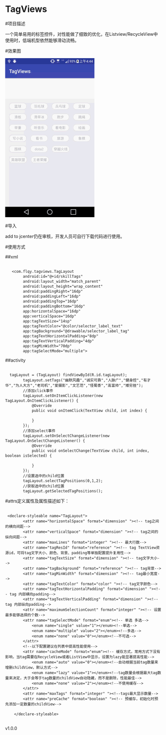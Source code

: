 # TagViews


#项目描述

一个简单易用的标签控件，对性能做了细致的优化，在Listview/RecycleView中使用时，低端机型依然能够滑动流畅。



#效果图

 ![image](https://github.com/ludaiqian/TagViews/blob/master/sample/screenshot/phone_screen.gif)
 
#导入

add to jcenter仍在审核，开发人员可自行下载代码进行使用。


#使用方式

##xml
<pre><code>
   &lt;com.flqy.tagviews.TagLayout
        android:id="@+id/skillTags"
        android:layout_width="match_parent"
        android:layout_height="wrap_content"
        android:paddingRight="16dp"
        android:paddingLeft="16dp"
        android:paddingTop="16dp"
        android:paddingBottom="16dp"
        app:horizontalSpace="16dp"
        app:verticalSpace="16dp"
        app:tagTextSize="14sp"
        app:tagTextColor="@color/selector_label_text"
        app:tagBackground="@drawable/selector_label_tag"
        app:tagTextHorizontalPadding="8dp"
        app:tagTextVerticalPadding="4dp"
        app:tagMinWidth="70dp"
        app:tagSelectMode="multiple"&gt;
</code></pre>
##activity
<pre><code>
  tagLayout = (TagLayout) findViewById(R.id.tagLayout);
        tagLayout.setTags("幽默风趣","诚实可靠","人脉广","健身控","有才华","为人大方","老司机","爱摄影","文艺范","怪蜀黍","高富帅","矮穷挫");
        //添加click事件
        tagLayout.setOnItemClickListener(new TagLayout.OnItemClickListener() {
            @Override
            public void onItemClick(TextView child, int index) {

            }
        });
        //添加select事件
        tagLayout.setOnSelectChangeListener(new TagLayout.OnSelectChangeListener() {
            @Override
            public void onSelectChange(TextView child, int index, boolean isSelected) {

            }
        });
        //设置选中的child位置
        tagLayout.selectTagPositions(0,1,2);
        //获取选中的child位置
        tagLayout.getSelectedTagPositions();
</code></pre>
#attrs定义属性及属性描述如下：
<pre><code>
 &lt;declare-styleable name="TagLayout">
        &lt;attr name="horizontalSpace" format="dimension" "&gt;&lt;!-- tag之间的横向间距-->
        &lt;attr name="verticalSpace" format="dimension" "&gt;&lt;!-- tag之间的纵向间距-->
        &lt;attr name="maxLines" format="integer" "&gt;&lt;!-- 最大行数-->
        &lt;attr name="tagResId" format="reference" "&gt;&lt;!-- tag TextView资源id，可将tag文字大小、颜色、背景、padding等单独配置提升复用性-->
        &lt;attr name="tagTextSize" format="dimension" "&gt;&lt;!-- tag文字大小-->
        &lt;attr name="tagBackground" format="reference" "&gt;&lt;!-- tag背景-->
        &lt;attr name="tagMinWidth" format="dimension" "&gt;&lt;!-- tag最小宽度-->
        &lt;attr name="tagTextColor" format="color" "&gt;&lt;!-- tag文字颜色-->
        &lt;attr name="tagTextHorizontalPadding" format="dimension" "&gt;&lt;!-- tag 内部横向padding-->
        &lt;attr name="tagTextVerticalPadding" format="dimension" "&gt;&lt;!-- tag 内部纵向padding-->
        &lt;attr name="maximumSelectionCount" format="integer" "&gt;&lt;!-- 设置最多能够选择的个数-->
        &lt;attr name="tagSelectMode" format="enum">&lt;!-- 单选 多选-->
            &lt;enum name="single" value="1">&lt;/enum>&lt;!--单选-->
            &lt;enum name="multiple" value="2">&lt;/enum>&lt;!--多选-->
            &lt;enum name="none" value="0">&lt;/enum>&lt;!--不可选-->
        &lt;/attr>
        &lt;!--以下配置建议在列表中提高性能使用-->
        &lt;attr name="cacheMode" format="enum">&lt;!-- 缓存方式，常用方式下没有影响，当tag需要在RecycleView或者ListView中显示，设置为lazy能显著提高性能-->
            &lt;enum name="auto" value="0">&lt;/enum>&lt;!--自动根据当前tag数量来增删childView，默认方式-->
            &lt;enum name="lazy" value="1">&lt;/enum>&lt;!--tag数量会根据最大tag数量来决定，大于会等于tag数量的childView自动隐藏，而不是删除，性能最佳-->
            &lt;enum name="none" value="2">&lt;/enum>&lt;!--不使用缓存-->
        &lt;/attr>
        &lt;attr name="maxTags" format="integer" "&gt;&lt;!--tags最大显示数量-->
        &lt;attr name="preCache" format="boolean" "&gt;&lt;!-- 预缓存，初始化时预先添加一定数量的childView-->

    &lt;/declare-styleable>
 
</code></pre>
v1.0.0


